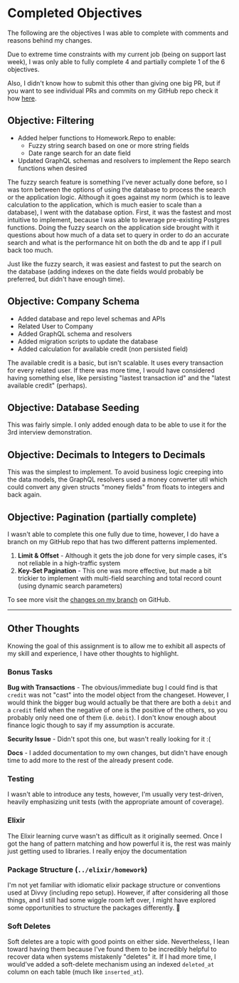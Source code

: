 # Completed Objectives

The following are the objectives I was able to complete with comments and reasons behind my changes.

Due to extreme time constraints with my current job (being on support last week), I was only able to fully complete 4 and partially complete 1 of the 6 objectives.

Also, I didn't know how to submit this other than giving one big PR, but if you want to see individual PRs and commits on my GitHub repo check it how [here](https://github.com/danrix89/web-homework/pulls?q=is%3Apr+is%3Aclosed).

## Objective: Filtering

* Added helper functions to Homework.Repo to enable:
   * Fuzzy string search based on one or more string fields
   * Date range search for an date field
* Updated GraphQL schemas and resolvers to implement the Repo search functions when desired

The fuzzy search feature is something I've never actually done before, so I was torn between the options of using the database to process the search or the application logic. Although it goes against my norm (which is to leave calculation to the application, which is much easier to scale than a database), I went with the database option. First, it was the fastest and most intuitive to implement, because I was able to leverage pre-existing Postgres functions. Doing the fuzzy search on the application side brought with it questions about how much of a data set to query in order to do an accurate search and what is the performance hit on both the db and te app if I pull back too much.

Just like the fuzzy search, it was easiest and fastest to put the search on the database (adding indexes on the date fields would probably be preferred, but didn't have enough time).

## Objective: Company Schema

* Added database and repo level schemas and APIs
* Related User to Company
* Added GraphQL schema and resolvers
* Added migration scripts to update the database
* Added calculation for available credit (non persisted field)

The available credit is a basic, but isn't scalable. It uses every transaction for every related user. If there was more time, I would have considered having something else, like persisting "lastest transaction id" and the "latest available credit" (perhaps).

## Objective: Database Seeding

This was fairly simple. I only added enough data to be able to use it for the 3rd interview demonstration.

## Objective: Decimals to Integers to Decimals

This was the simplest to implement. To avoid business logic creeping into the data models, the GraphQL resolvers used a money converter util which could convert any given structs "money fields" from floats to integers and back again.

## Objective: Pagination (partially complete)

I wasn't able to complete this one fully due to time, however, I do have a branch on my GitHub repo that has two different patterns implemented.

1. **Limit & Offset** - Although it gets the job done for very simple cases, it's not reliable in a high-traffic system
2. **Key-Set Pagination** - This one was more effective, but made a bit trickier to implement with multi-field searching and total record count (using dynamic search parameters)

To see more visit the [changes on my branch](https://github.com/danrix89/web-homework/blob/objective/pagination/elixir/lib/homework/repo.ex) on GitHub.

---

## Other Thoughts

Knowing the goal of this assignment is to allow me to exhibit all aspects of my skill and experience, I have other thoughts to highlight.

### Bonus Tasks

**Bug with Transactions** - The obvious/immediate bug I could find is that `credit` was not "cast" into the model object from the changeset. However, I would think the bigger bug would actually be that there are both a `debit` and a `credit` field when the negative of one is the positive of the others, so you probably only need one of them (i.e. `debit`). I don't know enough about finance logic though to say if my assumption is accurate.

**Security Issue** - Didn't spot this one, but wasn't really looking for it :(

**Docs** - I added documentation to my own changes, but didn't have enough time to add more to the rest of the already present code.

### Testing

I wasn't able to introduce any tests, however, I'm usually very test-driven, heavily emphasizing unit tests (with the appropriate amount of coverage).

### Elixir

The Elixir learning curve wasn't as difficult as it originally seemed. Once I got the hang of pattern matching and how powerful it is, the rest was mainly just getting used to libraries. I really enjoy the documentation

### Package Structure (`../elixir/homework`)

I'm not yet familiar with idiomatic elixir package structure or conventions used at Divvy (including repo setup). However, if after considering all those things, and I still had some wiggle room left over, I might have explored some opportunities to structure the packages differently. :shrug:

### Soft Deletes

Soft deletes are a topic with good points on either side. Nevertheless, I lean toward having them because I've found them to be incredibly helpful to recover data when systems mistakenly "deletes" it. If I had more time, I would've added a soft-delete mechanism using an indexed `deleted_at` column on each table (much like `inserted_at`).
